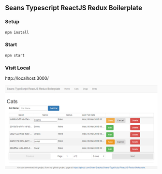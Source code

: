 ## Seans Typescript ReactJS Redux Boilerplate

### Setup

```bash
npm install
```
### Start

```bash
npm start
```

### Visit Local
http://localhost:3000/

![Example Screenshot](screenshot.png)


